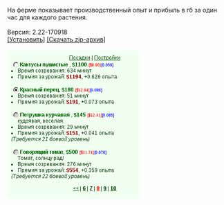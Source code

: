 На ферме показывает производственный опыт и прибыль в гб за один час для каждого растения.
<br>
<br>
Версия: 2.22-170918
<br>
[[Установить]](https://raw.githubusercontent.com/MyRequiem/comfortablePlayingInGW/master/separatedScripts/FarmExperience/farmExperience.user.js) [[Скачать zip-архив]](https://raw.githubusercontent.com/MyRequiem/comfortablePlayingInGW/master/separatedScripts/FarmExperience/farmExperience.user.js.zip)
<br>
<br>
![FarmExperience](https://raw.githubusercontent.com/MyRequiem/comfortablePlayingInGW/master/imgs/FarmExperience/screen.png)
<br>
